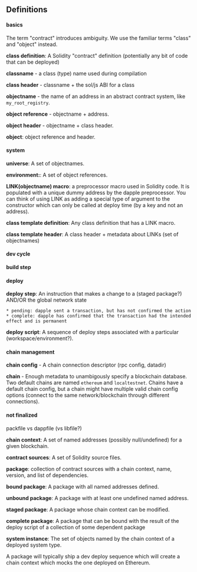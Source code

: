 ## Definitions

#### basics

The term "contract" introduces ambiguity. We use the familiar terms "class" and "object" instead.

**class definition**: A Solidity "contract" definition (potentially any bit of code that can be deployed)

**classname** - a class (type) name used during compilation

**class header** - classname + the sol/js ABI for a class

**objectname** - the name of an address in an abstract contract system, like `my_root_registry`.

**object reference** - objectname + address.

**object header** - objectname + class header.

**object**: object reference and header.

#### system

**universe**: A set of objectnames.

**environment:**: A set of object references.

**LINK(objectname) macro**: a preprocessor macro used in Solidity code.
It is populated with a unique dummy address by the dapple preprocessor.
You can think of using LINK as adding a special type of argument to
the constructor which can only be called at deploy time (by a key
and not an address).

**class template definition**: Any class definition that has a LINK macro.

**class template header**: A class header + metadata about LINKs (set of objectnames)


#### dev cycle

**build step**



#### deploy

**deploy step**: An instruction that makes a change to a (staged package?) AND/OR the global network state

    * pending: dapple sent a transaction, but has not confirmed the action
    * complete: dapple has confirmed that the transaction had the intended effect and is permanent

**deploy script**: A sequence of deploy steps associated with a particular (workspace/environment?). 


#### chain management

**chain config** - A chain connection descriptor  (rpc config, datadir)

**chain** - Enough metadata to unambigously specify a blockchain database.
Two default chains are named `ethereum` and `localtestnet`.
Chains have a default chain config, but a chain might have multiple valid
chain config options (connect to the same network/blockchain through different connections).

#### not finalized

packfile vs dappfile (vs libfile?)


**chain context**: A set of named addresses (possibly null/undefined) for a given blockchain.

**contract sources**: A set of Solidity source files.

**package**: collection of contract sources with a chain context, name, version, and list of dependencies.

**bound package**: A package with all named addresses defined.

**unbound package**: A package with at least one undefined named address.

**staged package**: A package whose chain context can be modified.

**complete package**: A package that can be bound with the result of the deploy script of a collection of some dependent package

**system instance**: The set of objects named by the chain context of a deployed system type.


A package will typically ship a dev deploy sequence which will create a chain context which mocks the
one deployed on Ethereum.
